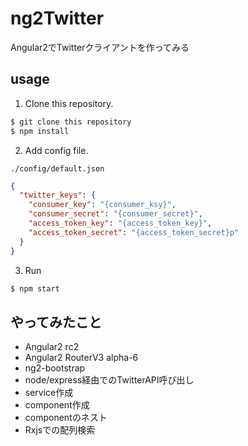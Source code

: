 # ng2Twitter

Angular2でTwitterクライアントを作ってみる

## usage

1. Clone this repository.
```bash
$ git clone this repository
$ npm install
```
2. Add config file.

`./config/default.json`
```json
{
  "twitter_keys": {
    "consumer_key": "{consumer_ksy}",
    "consumer_secret": "{consumer_secret}",
    "access_token_key": "{access_token_key}",
    "access_token_secret": "{access_token_secret}p"
  }
}
```
3. Run
```bash
$ npm start
```

## やってみたこと

* Angular2 rc2
* Angular2 RouterV3 alpha-6
* ng2-bootstrap
* node/express経由でのTwitterAPI呼び出し
* service作成
* component作成
* componentのネスト
* Rxjsでの配列検索
